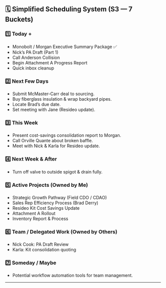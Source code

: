 ## 🗓️ Simplified Scheduling System (S3 — 7 Buckets)

### 1️⃣ Today +
- Monobolt / Morgan Executive Summary Package ✅
- Nick’s PA Draft (Part 1)
- Call Anderson Collision
- Begin Attachment A Progress Report
- Quick inbox cleanup

### 2️⃣ Next Few Days
- Submit McMaster-Carr deal to sourcing.
- Buy fiberglass insulation & wrap backyard pipes.
- Locate Brad’s due date.
- Set meeting with Jane (Resideo update).

### 3️⃣ This Week
- Present cost-savings consolidation report to Morgan.
- Call Orville Quante about broken baffle.
- Meet with Nick & Karla for Resideo update.

### 4️⃣ Next Week & After
- Turn off valve to outside spigot & drain fully.

### 5️⃣ Active Projects (Owned by Me)
- Strategic Growth Pathway (Field CDO / CDAO)
- Sales Rep Efficiency Process (Brad Derry)
- Resideo Kit Cost Savings Update
- Attachment A Rollout
- Inventory Report & Process

### 6️⃣ Team / Delegated Work (Owned by Others)
- Nick Cook: PA Draft Review
- Karla: Kit consolidation quoting

### 7️⃣ Someday / Maybe
- Potential workflow automation tools for team management.

---

